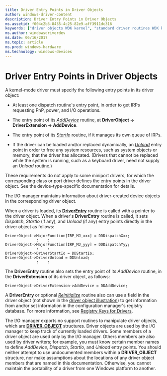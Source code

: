 ```yaml
---
title: Driver Entry Points in Driver Objects
author: windows-driver-content
description: Driver Entry Points in Driver Objects
ms.assetid: f004c2b3-8435-4c25-82e9-aff3911dc316
keywords: ["driver objects WDK kernel", "standard driver routines WDK kernel , driver objects", "driver routines WDK kernel , driver objects", "routines WDK kernel , driver objects", "objects WDK driver objects", "entry points WDK kernel", "driver entry points WDK kernel"]
ms.author: windowsdriverdev
ms.date: 06/16/2017
ms.topic: article
ms.prod: windows-hardware
ms.technology: windows-devices
---
```


# Driver Entry Points in Driver Objects





A kernel-mode driver must specify the following entry points in its driver object:

-   At least one dispatch routine's entry point, in order to get IRPs requesting PnP, power, and I/O operations.

-   The entry point of its [*AddDevice*](https://msdn.microsoft.com/library/windows/hardware/ff540521) routine, at **DriverObject -&gt; DriverExtension -&gt; AddDevice**.

-   The entry point of its [*StartIo*](https://msdn.microsoft.com/library/windows/hardware/ff563858) routine, if it manages its own queue of IRPs.

-   If the driver can be loaded and/or replaced dynamically, an [*Unload*](https://msdn.microsoft.com/library/windows/hardware/ff564886) entry point in order to free any system resources, such as system objects or memory, that the driver has allocated. (Drivers that cannot be replaced while the system is running, such as a keyboard driver, need not supply an *Unload* routine.)

These requirements do not apply to some miniport drivers, for which the corresponding class or port driver defines the entry points in the driver object. See the device-type-specific documentation for details.

The I/O manager maintains information about driver-created device objects in the corresponding driver object.

When a driver is loaded, its [**DriverEntry**](https://msdn.microsoft.com/library/windows/hardware/ff544113) routine is called with a pointer to the driver object. When a driver's **DriverEntry** routine is called, it sets *Dispatch*, *StartIo* (if any), and *Unload* (if any) entry points directly in the driver object as follows:

```
DriverObject->MajorFunction[IRP_MJ_xxx] = DDDispatchXxx; 
              :    : 
DriverObject->MajorFunction[IRP_MJ_yyy] = DDDispatchYyy; 
              :    : 
DriverObject->DriverStartIo = DDStartIo; 
DriverObject->DriverUnload = DDUnload; 
              :    : 
```

The **DriverEntry** routine also sets the entry point of its *AddDevice* routine, in the **DriverExtension** of its driver object, as follows:

```
DriverObject->DriverExtension->AddDevice = DDAddDevice; 
```

A **DriverEntry** or optional [*Reinitialize*](https://msdn.microsoft.com/library/windows/hardware/ff561022) routine also can use a field in the driver object (not shown in the [driver object illustration](introduction-to-driver-objects.md#driver-object-illustration)) to get information from and/or set information in the configuration manager's registry database. For more information, see [Registry Keys for Drivers](https://msdn.microsoft.com/library/windows/hardware/ff549538).

The I/O manager exports no support routines to manipulate driver objects, which are [**DRIVER\_OBJECT**](https://msdn.microsoft.com/library/windows/hardware/ff544174) structures. Driver objects are used by the I/O manager to keep track of currently loaded drivers. Some members of a driver object are used only by the I/O manager. Others members are also used by driver writers; for example, you must know certain member names to define *AddDevice*, *Dispatch*, *StartIo*, and *Unload* entry points. You should neither attempt to use undocumented members within a **DRIVER\_OBJECT** structure, nor make assumptions about the locations of any driver object members that are named in this documentation. Otherwise, you cannot maintain the portability of a driver from one Windows platform to another.

 

 




